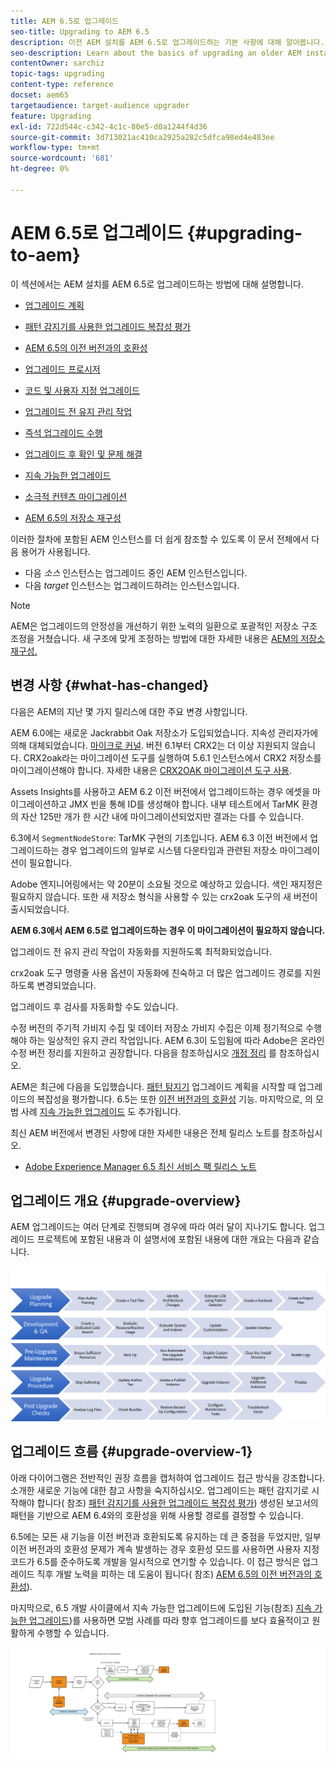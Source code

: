 ```yaml
---
title: AEM 6.5로 업그레이드
seo-title: Upgrading to AEM 6.5
description: 이전 AEM 설치를 AEM 6.5로 업그레이드하는 기본 사항에 대해 알아봅니다.
seo-description: Learn about the basics of upgrading an older AEM installation to AEM 6.5.
contentOwner: sarchiz
topic-tags: upgrading
content-type: reference
docset: aem65
targetaudience: target-audience upgrader
feature: Upgrading
exl-id: 722d544c-c342-4c1c-80e5-d0a1244f4d36
source-git-commit: 3d713021ac410ca2925a282c5dfca98ed4e483ee
workflow-type: tm+mt
source-wordcount: '681'
ht-degree: 0%

---
```


# AEM 6.5로 업그레이드 {#upgrading-to-aem}

이 섹션에서는 AEM 설치를 AEM 6.5로 업그레이드하는 방법에 대해 설명합니다.

* [업그레이드 계획](/help/sites-deploying/upgrade-planning.md)
* [패턴 감지기를 사용한 업그레이드 복잡성 평가](/help/sites-deploying/pattern-detector.md)
* [AEM 6.5의 이전 버전과의 호환성](/help/sites-deploying/backward-compatibility.md)

   <!--* [Using Offline Reindexing To Reduce Downtime During an Upgrade](/help/sites-deploying/upgrade-offline-reindexing.md)-->
* [업그레이드 프로시저](/help/sites-deploying/upgrade-procedure.md)
* [코드 및 사용자 지정 업그레이드](/help/sites-deploying/upgrading-code-and-customizations.md)
* [업그레이드 전 유지 관리 작업](/help/sites-deploying/pre-upgrade-maintenance-tasks.md)
* [즉석 업그레이드 수행](/help/sites-deploying/in-place-upgrade.md)
* [업그레이드 후 확인 및 문제 해결](/help/sites-deploying/post-upgrade-checks-and-troubleshooting.md)
* [지속 가능한 업그레이드](/help/sites-deploying/sustainable-upgrades.md)
* [소극적 컨텐츠 마이그레이션](/help/sites-deploying/lazy-content-migration.md)
* [AEM 6.5의 저장소 재구성](/help/sites-deploying/repository-restructuring.md)

이러한 절차에 포함된 AEM 인스턴스를 더 쉽게 참조할 수 있도록 이 문서 전체에서 다음 용어가 사용됩니다.

* 다음 *소스* 인스턴스는 업그레이드 중인 AEM 인스턴스입니다.
* 다음 *target* 인스턴스는 업그레이드하려는 인스턴스입니다.

>[!NOTE]
>
>AEM은 업그레이드의 안정성을 개선하기 위한 노력의 일환으로 포괄적인 저장소 구조 조정을 거쳤습니다. 새 구조에 맞게 조정하는 방법에 대한 자세한 내용은 [AEM의 저장소 재구성.](/help/sites-deploying/repository-restructuring.md)

## 변경 사항 {#what-has-changed}

다음은 AEM의 지난 몇 가지 릴리스에 대한 주요 변경 사항입니다.

AEM 6.0에는 새로운 Jackrabbit Oak 저장소가 도입되었습니다. 지속성 관리자가에 의해 대체되었습니다. [마이크로 커널](/help/sites-deploying/platform.md#contentbody_title_4). 버전 6.1부터 CRX2는 더 이상 지원되지 않습니다. CRX2oak라는 마이그레이션 도구를 실행하여 5.6.1 인스턴스에서 CRX2 저장소를 마이그레이션해야 합니다. 자세한 내용은 [CRX2OAK 마이그레이션 도구 사용](/help/sites-deploying/using-crx2oak.md).

Assets Insights를 사용하고 AEM 6.2 이전 버전에서 업그레이드하는 경우 에셋을 마이그레이션하고 JMX 빈을 통해 ID를 생성해야 합니다. 내부 테스트에서 TarMK 환경의 자산 125만 개가 한 시간 내에 마이그레이션되었지만 결과는 다를 수 있습니다.

6.3에서 `SegmentNodeStore`: TarMK 구현의 기초입니다. AEM 6.3 이전 버전에서 업그레이드하는 경우 업그레이드의 일부로 시스템 다운타임과 관련된 저장소 마이그레이션이 필요합니다.

Adobe 엔지니어링에서는 약 20분이 소요될 것으로 예상하고 있습니다. 색인 재지정은 필요하지 않습니다. 또한 새 저장소 형식을 사용할 수 있는 crx2oak 도구의 새 버전이 출시되었습니다.

**AEM 6.3에서 AEM 6.5로 업그레이드하는 경우 이 마이그레이션이 필요하지 않습니다.**

업그레이드 전 유지 관리 작업이 자동화를 지원하도록 최적화되었습니다.

crx2oak 도구 명령줄 사용 옵션이 자동화에 친숙하고 더 많은 업그레이드 경로를 지원하도록 변경되었습니다.

업그레이드 후 검사를 자동화할 수도 있습니다.

수정 버전의 주기적 가비지 수집 및 데이터 저장소 가비지 수집은 이제 정기적으로 수행해야 하는 일상적인 유지 관리 작업입니다. AEM 6.3이 도입됨에 따라 Adobe은 온라인 수정 버전 정리를 지원하고 권장합니다. 다음을 참조하십시오 [개정 정리](/help/sites-deploying/revision-cleanup.md) 를 참조하십시오.

AEM은 최근에 다음을 도입했습니다. [패턴 탐지기](/help/sites-deploying/pattern-detector.md) 업그레이드 계획을 시작할 때 업그레이드의 복잡성을 평가합니다. 6.5는 또한 [이전 버전과의 호환성](/help/sites-deploying/backward-compatibility.md) 기능. 마지막으로, 의 모범 사례 [지속 가능한 업그레이드](/help/sites-deploying/sustainable-upgrades.md) 도 추가됩니다.

최신 AEM 버전에서 변경된 사항에 대한 자세한 내용은 전체 릴리스 노트를 참조하십시오.

* [Adobe Experience Manager 6.5 최신 서비스 팩 릴리스 노트](/help/release-notes/release-notes.md)

## 업그레이드 개요 {#upgrade-overview}

AEM 업그레이드는 여러 단계로 진행되며 경우에 따라 여러 달이 지나기도 합니다. 업그레이드 프로젝트에 포함된 내용과 이 설명서에 포함된 내용에 대한 개요는 다음과 같습니다.

![screen_shot_2018-03-30at80708am](assets/screen_shot_2018-03-30at80708am.png)

## 업그레이드 흐름 {#upgrade-overview-1}

아래 다이어그램은 전반적인 권장 흐름을 캡처하여 업그레이드 접근 방식을 강조합니다. 소개한 새로운 기능에 대한 참고 사항을 숙지하십시오. 업그레이드는 패턴 감지기로 시작해야 합니다( 참조) [패턴 감지기를 사용한 업그레이드 복잡성 평가](/help/sites-deploying/pattern-detector.md)) 생성된 보고서의 패턴을 기반으로 AEM 6.4와의 호환성을 위해 사용할 경로를 결정할 수 있습니다.

6.5에는 모든 새 기능을 이전 버전과 호환되도록 유지하는 데 큰 중점을 두었지만, 일부 이전 버전과의 호환성 문제가 계속 발생하는 경우 호환성 모드를 사용하면 사용자 지정 코드가 6.5를 준수하도록 개발을 일시적으로 연기할 수 있습니다. 이 접근 방식은 업그레이드 직후 개발 노력을 피하는 데 도움이 됩니다( 참조) [AEM 6.5의 이전 버전과의 호환성](/help/sites-deploying/backward-compatibility.md)).

마지막으로, 6.5 개발 사이클에서 지속 가능한 업그레이드에 도입된 기능(참조) [지속 가능한 업그레이드](/help/sites-deploying/sustainable-upgrades.md))를 사용하면 모범 사례를 따라 향후 업그레이드를 보다 효율적이고 원활하게 수행할 수 있습니다.

![6_4_upgrade_overviewflowchart-newpage3](assets/6_4_upgrade_overviewflowchart-newpage3.png)
